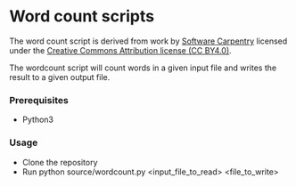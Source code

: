 # Word count scripts

The word count script is derived from
work by [Software Carpentry](http://software-carpentry.org) licensed under the
[Creative Commons Attribution license (CC BY4.0)](https://creativecommons.org/licenses/by/4.0/).

The wordcount script will count words in a given input file and writes the result to a given output file. 

### Prerequisites

* Python3

### Usage

* Clone the repository
* Run python source/wordcount.py <input_file_to_read> <file_to_write>
